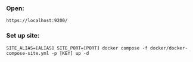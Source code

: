 ### Open:
`https://localhost:9200/`

### Set up site:
`SITE_ALIAS=[ALIAS] SITE_PORT=[PORT] docker compose -f docker/docker-compose-site.yml -p [KEY] up -d`
